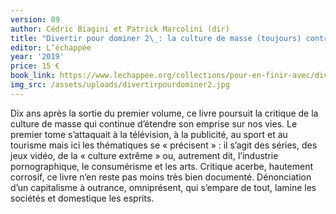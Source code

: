 ```yaml
---
version: 89
author: Cédric Biagini et Patrick Marcolini (dir)
title: "Divertir pour dominer 2\_: la culture de masse (toujours) contre les peuples"
editor: L’échappée
year: '2019'
price: 15 €
book_link: https://www.lechappee.org/collections/pour-en-finir-avec/divertir-pour-dominer-2
img_src: /assets/uploads/divertirpourdominer2.jpg
---
```

Dix ans après la sortie du premier volume, ce livre poursuit la critique de la culture de masse qui continue d’étendre son emprise sur nos vies. Le premier tome s’attaquait à la télévision, à la publicité, au sport et au tourisme mais ici les thématiques se «&nbsp;précisent&nbsp;» : il s’agit des séries, des jeux vidéo, de la «&nbsp;culture extrême&nbsp;» ou, autrement dit, l’industrie pornographique, le consumérisme et les arts. Critique acerbe, hautement corrosif, ce livre n’en reste pas moins très bien documenté. Dénonciation d’un capitalisme à outrance, omniprésent, qui s’empare de tout, lamine les sociétés et domestique les esprits.
